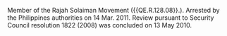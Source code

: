  Member of the Rajah Solaiman Movement ({{QE.R.128.08}}.). Arrested by the 
Philippines authorities on 14 Mar. 2011. Review pursuant to Security Council 
resolution 1822 (2008) was concluded on 13 May 2010. 
